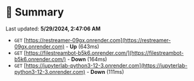 # 📖 Summary
Last updated: **5/29/2024, 2:47:06 AM**

- `GET` [https://restreamer-09gx.onrender.com](https://restreamer-09gx.onrender.com) - **Up** (643ms)
- `GET` [https://filestreambot-b5k6.onrender.com/](https://filestreambot-b5k6.onrender.com/) - **Down** (164ms)
- `GET` [https://jupyterlab-python3-12-3.onrender.com](https://jupyterlab-python3-12-3.onrender.com) - **Down** (111ms)
